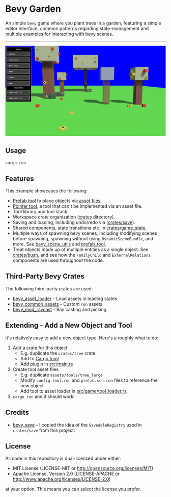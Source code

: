 # Bevy Garden

An simple `bevy` game where you plant trees in a garden, featuring a simple editor interface, common patterns
regarding state-management and multiple examples for interacting with bevy scenes.

---

![Example Screenshot Image](./images/screenshot.png)

## Usage

```shell
cargo run
```

## Features

This example showcases the following:

* [Prefab tool](crates/prefab_tool/src) to place objects via [asset files](assets/tools).
* [Pointer tool](crates/pointer_tool/src), a tool that can't be implemented via an asset file.
* Tool library and tool stack.
* Workspace crate organization ([crates](crates) directory).
* Saving and loading, including undo/redo via ([crates/save](crates/save/src)).
* Shared components, state transitions etc. in [crates/game_state](crates/game_state/src).
* Multiple ways of spawning bevy scenes, including modifying scenes before spawning, spawning without using `DynamicSceneBundle`, and more. See [bevy_scene_utils](crates/bevy_scene_utils/src) and [prefab_tool](crates/prefab_tool/src/commands.rs).
* Treat objects made up of multiple entities as a single object. See [crates/bush](crates/bush/src), and see how the `FamilyChild` and `ExternalRelations` components are used throughout the code.

## Third-Party Bevy Crates

The following third-party crates are used:

- [bevy_asset_loader](https://github.com/NiklasEi/bevy_asset_loader) - Load assets in loading states
- [bevy_common_assets](https://github.com/NiklasEi/bevy_common_assets) - Custom `ron` assets
- [bevy_mod_raycast](https://github.com/aevyrie/bevy_mod_raycast) - Ray casting and picking 

## Extending - Add a New Object and Tool

It's relatively easy to add a new object type. Here's a roughly what to do:

1. Add a crate for this object
   - E.g. duplicate the `crates/tree` crate
   - Add to [Cargo.toml](Cargo.toml)
   - Add plugin in [src/main.rs](src/main.rs)
2. Create tool asset files
   - E.g. duplicate `assets/tools/tree_large`
   - Modify `config.tool.ron` and `prefab.scn.ron` files to reference the new object
   - Add tool to asset loader in [src/game/tool_loader.rs](src/game/tool_loader.rs).
3. `cargo run` and it should work!

## Credits

- [bevy_save](https://github.com/hankjordan/bevy_save) - I copied the idea of the `SaveableRegistry` used in
  `crates/save` from this project.

## License

All code in this repository is dual-licensed under either:

- MIT License (LICENSE-MIT or http://opensource.org/licenses/MIT)
- Apache License, Version 2.0 (LICENSE-APACHE or http://www.apache.org/licenses/LICENSE-2.0)

at your option. This means you can select the license you prefer.
